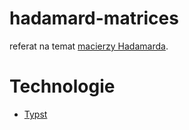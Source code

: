 # hadamard-matrices
referat na temat [macierzy Hadamarda](https://en.wikipedia.org/wiki/Hadamard_matrix).

# Technologie

- [Typst](https://typst.app/)
